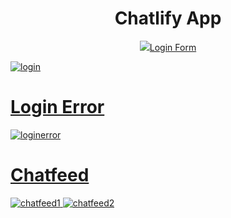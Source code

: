 <h1 align="center">Chatlify App</h1>
<p align="center">
   <a href=https://ani2048.netlify.app"><img src="![image](https://user-images.githubusercontent.com/87496634/127788428-6a121b95-9c13-4a98-aff9-82df0802829c.png)></img></a>
</p>


------
Built a chat app with JavaScript, HTML/CSS and React.js. Developed a web chatting app with advanced features such as the ability to create multiple chatrooms and add up to 25 users. Used CSS to create online statues, sound notifications, and icons that indicated who read the message, as well as a fantastic user interface. MaterialUI icons were used to create the image insert and send icons. Employed React Hooks to create functional components more efficiently.

# Login Form
![login](https://user-images.githubusercontent.com/87496634/126426272-aebbcca9-7fd9-4eb2-977d-a30b922dceff.PNG)

# Login Error
![loginerror](https://user-images.githubusercontent.com/87496634/126426269-65abe7ff-15f0-4e42-a4b8-e870d04b2004.PNG)

# Chatfeed 
![chatfeed1](https://user-images.githubusercontent.com/87496634/126426274-535edfcf-c2e4-452a-9673-d1b658f5d156.PNG)
![chatfeed2](https://user-images.githubusercontent.com/87496634/126426273-1692d93f-b7e4-48c1-aad9-e22d51dd9449.PNG)
